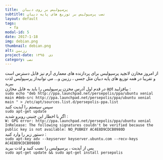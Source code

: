 ```yaml
---
title:  پرسپولیس بر روی دبیان
subtitle: نصب پرسپولیس بر توزیع های پایه دبیان
layout: default
tags:
  - fa
modal-id: 5
date: 2017-1-18
img: debian.png
thumbnail: debian.png
alt: رزبین
project-date: دی  ۱۳۹۵
category: نصب
---
```

از امروز مخازن لانچپد پرسپولیس برای پردازنده های معماری  آرم  نیز قابل دسترس است و تقریبا در همه توزیع های پایه دبیان مثل جسی ، رزبین و... می توانیداز پرسپولیس لذت ببرید  
در قدم اول آدرس مخزن پرسپولیس را باید به فایل مخازن apt بیافزایید :  
`sudo echo "deb http://ppa.launchpad.net/persepolis/ppa/ubuntu xenial main
#deb-src http://ppa.launchpad.net/persepolis/ppa/ubuntu xenial main " > /etc/apt/sources.list.d/persepolis-ppa.list`   
سپس سیستم را آپدیت کنید   
`sudo apt-get update `  
اگر با اخطار این چنینی روبرو شدید :  
`W: GPG error: http://ppa.launchpad.net/persepolis/ppa/ubuntu xenial InRelease: The following signatures couldn't be verified because the public key is not available: NO_PUBKEY AC4E8D9CDCB0980D`  
دستور زیر را وارد کنید :  
`sudo apt-key adv --keyserver keyserver.ubuntu.com --recv-keys AC4E8D9CDCB0980D `  
پس از آپدیت ، پرسپولیس را نصب کنید و لذت ببرید  
`sudo apt-get update && sudo apt-get install persepolis`
